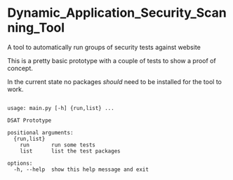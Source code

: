 # Dynamic_Application_Security_Scanning_Tool
A tool to automatically run groups of security tests against website

This is a pretty basic prototype with a couple of tests to show a proof of concept.

In the current state no packages *should* need to be installed for the tool to work.

```

usage: main.py [-h] {run,list} ...

DSAT Prototype

positional arguments:
  {run,list}
    run       run some tests
    list      list the test packages

options:
  -h, --help  show this help message and exit
```

